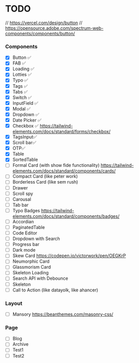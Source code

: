 # TODO 
// https://vercel.com/design/button
// https://opensource.adobe.com/spectrum-web-components/components/button/
### Components 
- [x] Button ✅
- [x] FAB ✅
- [x] Loading ✅
- [x] Lotties ✅
- [x] Typo ✅
- [x] Tags ✅
- [x] Tabs ✅
- [x] Switch ✅
- [x] InputField ✅
- [x] Modal ✅
- [x] Dropdown ✅
- [x] Date Picker ✅
- [x] Checkbox ✅ https://tailwind-elements.com/docs/standard/forms/checkbox/
- [x] TagsInput✅
- [x] Scroll bar✅
- [x] OTP✅
- [x] Table
- [x] SortedTable
- [ ] Formal Card (with show fide functionality) https://tailwind-elements.com/docs/standard/components/cards/
- [ ] Compact Card (like peter work)
- [ ] Borderless Card (like sem rush)
- [ ] Drawer
- [ ] Scroll spy
- [ ] Carousal
- [ ] Tab bar
- [ ] Typo Badges https://tailwind-elements.com/docs/standard/components/badges/
- [ ] Accordian
- [ ] PaginatedTable
- [ ] Code Editor
- [ ] Dropdown with Search
- [ ] Progress bar
- [ ] Dark mode
- [ ] Skew Card https://codepen.io/victorwork/pen/OEGKrP
- [ ] Neumorphic Card
- [ ] Glassmorism Card
- [ ] Skeleton Loading
- [ ] Search API with Debounce
- [ ] Skeleton
- [ ] Call to Action (like datayolk, like ahancer)
### Layout 
- [ ] Mansory https://beanthemes.com/masonry-css/
### Page 
- [ ] Blog
- [ ] Archive
- [ ] Test1
- [ ] Test2